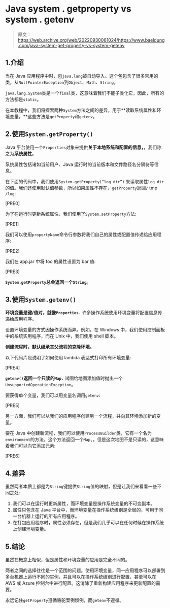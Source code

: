 # Java system . getproperty vs system . getenv

> 原文：<https://web.archive.org/web/20220930061024/https://www.baeldung.com/java-system-get-property-vs-system-getenv>

## 1.介绍

当在 Java 应用程序中时，包`java.lang`被自动导入。这个包包含了很多常用的类，从`NullPointerException`到`Object`、`Math`、`String`。

`java.lang.System`类是一个`final`类，这意味着我们不能子类化它，因此，所有的方法都是`static`。

在本教程中，我们将探索两种`System`方法之间的差异，用于**读取系统属性和环境变量。**这些方法是`getProperty`和`getenv`。

## 2.使用`System.getProperty()`

Java 平台使用一个`Properties`对象来提供**关于本地系统和配置的信息，**，我们称之为**系统属性**。

系统属性包括诸如当前用户、Java 运行时的当前版本和文件路径名分隔符等信息。

在下面的代码中，我们使用`System.getProperty(“log_dir”)` 来读取属性`log_dir`的值。我们还使用默认值参数，所以如果属性不存在，`getProperty`返回`/` tmp `/log`:

[PRE0]

为了在运行时更新系统属性，我们使用了`System.setProperty`方法:

[PRE1]

我们可以使用`propertyName`命令行参数将我们自己的属性或配置值传递给应用程序:

[PRE2]

我们在 app.jar 中将 foo 的属性设置为 bar 值:

[PRE3]

**`System.getProperty`总会返回一个`String`。**

## 3.使用`System.getenv()`

**环境变量是键/值对，就像`Properties.`** 许多操作系统使用环境变量将配置信息传递给应用程序。

设置环境变量的方式因操作系统而异。例如，在 Windows 中，我们使用控制面板中的系统实用程序，而在 Unix 中，我们使用 shell 脚本。

**创建流程时，默认继承其父流程的克隆环境。**

以下代码片段说明了如何使用 lambda 表达式打印所有环境变量:

[PRE4]

**`getenv()`返回一个只读的`Map.`** 试图给地图添加值时抛出一个`UnsupportedOperationException`。

要获得单个变量，我们可以用变量名调用`getenv`:

[PRE5]

另一方面，我们可以从我们的应用程序创建另一个流程，并向其环境添加新的变量。

要在 Java 中创建新流程，我们可以使用`ProcessBuilder`类，它有一个名为`environment`的方法。这个方法返回一个`Map,`，但是这次地图不是只读的，这意味着我们可以向它添加元素:

[PRE6]

## 4.差异

虽然两者本质上都是为`String`键提供`String`值的映射，但是让我们来看看一些不同之处:

1.  我们可以在运行时更新属性，而环境变量是操作系统变量的不可变副本。
2.  属性只包含在 Java 平台中，而环境变量在操作系统级别是全局的，可用于同一台机器上运行的所有应用程序。
3.  在打包应用程序时，属性必须存在，但是我们几乎可以在任何时候在操作系统上创建环境变量。

## 5.结论

虽然在概念上相似，但是属性和环境变量的应用是完全不同的。

两者之间的选择往往是一个范围的问题。使用环境变量，同一应用程序可以部署到多台机器上运行不同的实例，并且可以在操作系统级别进行配置，甚至可以在 AWS 或 Azure 控制台中进行配置。这消除了重新构建应用程序来更新配置的需要。

永远记住`getProperty`遵循骆驼案例惯例，而`getenv`不遵循。